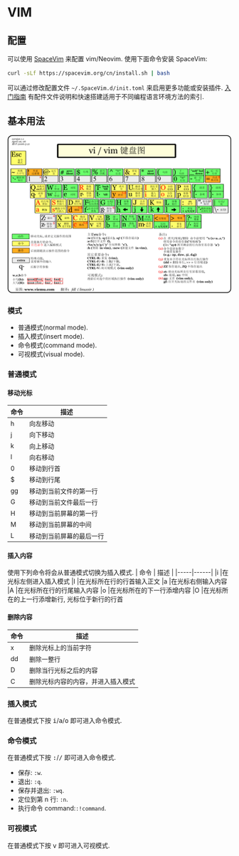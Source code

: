 # VIM

## 配置

可以使用 [SpaceVim](https://spacevim.org/cn/) 来配置 vim/Neovim.
使用下面命令安装 SpaceVim:

```bash
curl -sLf https://spacevim.org/cn/install.sh | bash
```

可以通过修改配置文件 `~/.SpaceVim.d/init.toml` 来启用更多功能或安装插件. [入门指南](https://spacevim.org/cn/quick-start-guide/) 有配件文件说明和快速搭建适用于不同编程语言环境方法的索引.

## 基本用法

![](assets/vi-keys.gif)

### 模式

- 普通模式(normal mode).
- 插入模式(insert mode).
- 命令模式(command mode).
- 可视模式(visual mode).

### 普通模式

#### 移动光标

| 命令 | 描述 |
|-----|------|
|h    |向左移动
|j    |向下移动
|k    |向上移动
|l    |向右移动
|0    |移动到行首
|$    |移动到行尾
|gg   |移动到当前文件的第一行
|G    |移动到当前文件最后一行
|H    |移动到当前屏幕的第一行
|M    |移动到当前屏幕的中间
|L    |移动到当前屏幕的最后一行

#### 插入内容

使用下列命令将会从普通模式切换为插入模式.
| 命令 | 描述 |
|-----|------|
|i    |在光标左侧进入插入模式
|I    |在光标所在行的行首输入正文
|a    |在光标右侧输入内容
|A    |在光标所在行的行尾输入内容
|o    |在光标所在的下一行添增内容
|O    |在光标所在的上一行添增新行, 光标位于新行的行首

#### 删除内容

| 命令 | 描述 |
|-----|------|
|x    |删除光标上的当前字符
|dd   |删除一整行
|D    |删除当行光标之后的内容
|C    |删除光标内容的内容，并进入插入模式

### 插入模式

在普通模式下按 <kbd>i</kbd>/<kbd>a</kbd>/<kbd>o</kbd> 即可进入命令模式.

### 命令模式

在普通模式下按 <kbd>:</kbd>/<kbd>/</kbd> 即可进入命令模式.

- 保存: `:w`.
- 退出: `:q`.
- 保存并退出: `:wq`.
- 定位到第 n 行: `:n`.
- 执行命令 command:`:!command`.

### 可视模式

在普通模式下按 <kbd>v</kbd> 即可进入可视模式.
